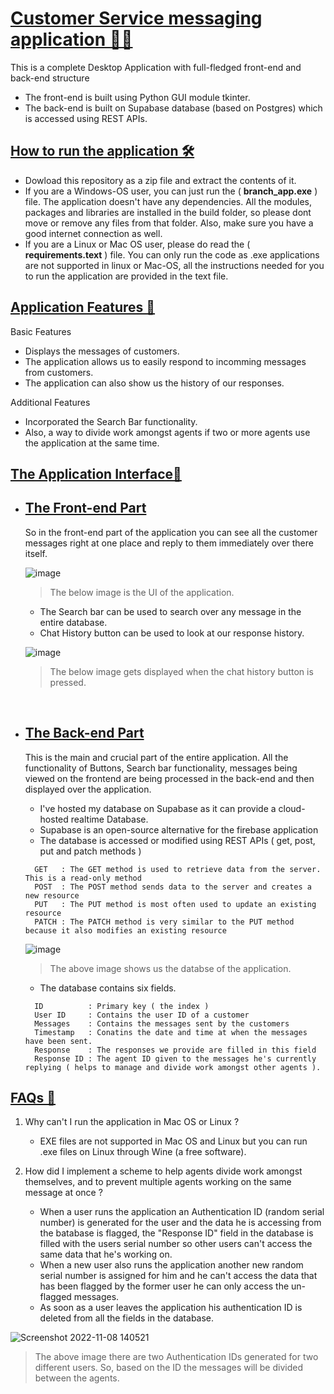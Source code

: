 <h1><u>Customer Service messaging application 👨‍💻</u></h1>

This is a complete Desktop Application with full-fledged front-end and back-end structure
- The front-end is built using Python GUI module tkinter.
- The back-end is built on Supabase database (based on Postgres) which is accessed using REST APIs.

## <u>**How to run the application 🛠**</u>
- Dowload this repository as a zip file and extract the contents of it.
- If you are a Windows-OS user, you can just run the ( **branch_app.exe** ) file. The application doesn't have any dependencies. All the modules, packages and libraries are installed in the build folder, so please dont move or remove any files from that folder. Also, make sure you have a good internet connection as well.
- If you are a Linux or Mac OS user, please do read the ( **requirements.text** ) file. You can only run the code as .exe applications are not supported in linux or Mac-OS, all the instructions needed for you to run the application are provided in the text file.

## <u>**Application Features 🔰**</u> 
Basic Features
- Displays the messages of customers.
- The application allows us to easily respond to incomming messages from customers.
- The application can also show us the history of our responses.

Additional Features
- Incorporated the Search Bar functionality.
- Also, a way to divide work amongst agents if two or more agents use the application at the same time.

## <u>**The Application Interface📱**</u>
- ## <u>**The Front-end Part**</u>
  So in the front-end part of the application you can see all the customer messages right at one place and reply to them immediately over there itself.
  
  ![image](https://user-images.githubusercontent.com/84071335/200558705-c349b383-d4db-4896-853c-8504ca508daf.png)
  
  > The below image is the UI of the application.
 
  - The Search bar can be used to search over any message in the entire database.
  - Chat History button can be used to look at our response history.

  ![image](https://user-images.githubusercontent.com/84071335/200565567-a72955d9-2b52-4688-b6eb-10cad2f86367.png)
  
  >The below image gets displayed when the chat history button is pressed.
  <br>
- ## <u>**The Back-end Part**</u>
  This is the main and crucial part of the entire application. All the functionality of Buttons, Search bar functionality, messages being viewed on the frontend are being processed in the back-end and then displayed over the application.
  
  - I've hosted my database on Supabase as it can provide a cloud-hosted realtime Database.
  - Supabase is an open-source alternative for the firebase application
  - The database is accessed or modified using REST APIs ( get, post, put and patch methods )
  ``` 
    GET   : The GET method is used to retrieve data from the server. This is a read-only method
    POST  : The POST method sends data to the server and creates a new resource
    PUT   : The PUT method is most often used to update an existing resource
    PATCH : The PATCH method is very similar to the PUT method because it also modifies an existing resource
  ```
  ![image](https://user-images.githubusercontent.com/84071335/200417359-d843ba28-321b-431e-a3b7-57f3ba58443a.png)
  
  > The above image shows us the databse of the application. 

  - The database contains six fields.
  ``` 
    ID          : Primary key ( the index ) 
    User ID     : Contains the user ID of a customer
    Messages    : Contains the messages sent by the customers
    Timestamp   : Conatins the date and time at when the messages have been sent.
    Response    : The responses we provide are filled in this field
    Response ID : The agent ID given to the messages he's currently replying ( helps to manage and divide work amongst other agents ).
  ```

## <u>**FAQs 📖**</u>
1) Why can't I run the application in Mac OS or Linux ?
   - EXE files are not supported in Mac OS and Linux but you can run .exe files on Linux through Wine (a free software).
   
2) How did I implement a scheme to help agents divide work amongst themselves, and to prevent multiple agents working on the same message at once ?
   - When a user runs the application an Authentication ID (random serial number) is generated for the user and the data he is accessing from the batabase is flagged, the "Response ID" field in the database is filled with the users serial number so other users can't access the same data that he's working on.
   - When a new user also runs the application another new random serial number is assigned for him and he can't access the data that has been flagged by the former user he can only access the un-flagged messages.
   - As soon as a user leaves the application his authentication ID is deleted from all the fields in the database.

![Screenshot 2022-11-08 140521](https://user-images.githubusercontent.com/84071335/200517786-04f389fa-a2d1-4b71-8b94-339156d78b0f.png)

   > The above image there are two Authentication IDs generated for two different users. So, based on the ID the messages will be divided between the agents.
